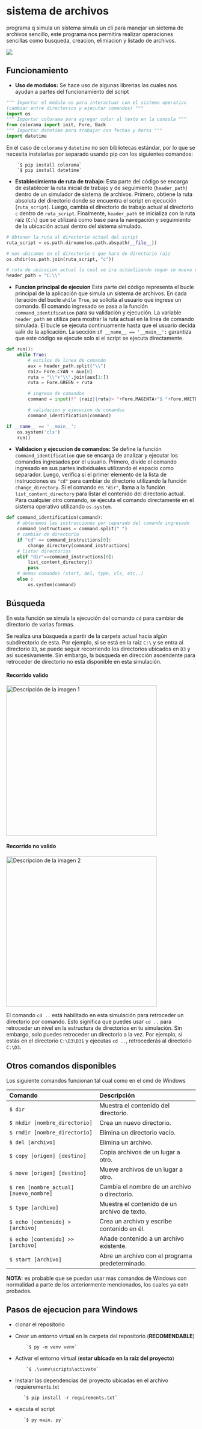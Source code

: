 # sistema de archivos 
programa q simula un sistema simula un cli para manejar un sietema de archivos sencillo, este programa nos permitira realizar operaciones sencillas como busqueda, creacion, elimiacion y listado de archivos.

![](/images/example.jpeg)

##  Funcionamiento 
- **Uso de modulos:** Se hace uso de algunas librerias las cuales nos ayudan a partes del funcionamiento del script
```python
""" Importar el módulo os para interactuar con el sistema operativo 
(cambiar entre directorios y ejecutar comandos) """
import os  
""" Importar colorama para agregar color al texto en la consola """
from colorama import init, Fore, Back  
""" Importar datetime para trabajar con fechas y horas """
import datetime  
```
En el caso de `colorama` y `datetime` no son bibliotecas estándar, por lo que se necesita instalarlas por separado usando pip con los siguientes comandos:

        `$ pip install colorama`
        `$ pip install datetime`
            

- **Establecimiento de ruta de trabajo:** Esta parte del código se encarga de establecer la ruta inicial de trabajo y de seguimiento (`header_path`) dentro de un simulador de sistema de archivos. Primero, obtiene la ruta absoluta del directorio donde se encuentra el script en ejecución (`ruta_script`). Luego, cambia el directorio de trabajo actual al directorio `c` dentro de `ruta_script`. Finalmente, `header_path` se inicializa con la ruta raíz (`C:\`) que se utilizará como base para la navegación y seguimiento de la ubicación actual dentro del sistema simulado.
```python
# Obtener la ruta al directorio actual del script
ruta_script = os.path.dirname(os.path.abspath(__file__))

# nos ubicamos en el directorio c que hara de directorio raiz 
os.chdir(os.path.join(ruta_script, "c"))

# ruta de ubicacion actual la cual se ira actualizando segun se mueva entre directorios 
header_path = "C:\\"
```
- **Funcion principal de ejecuion** Esta parte del código representa el bucle principal de la aplicación que simula un sistema de archivos. En cada iteración del bucle `while True`, se solicita al usuario que ingrese un comando. El comando ingresado se pasa a la función `command_identification` para su validación y ejecución. La variable `header_path` se utiliza para mostrar la ruta actual en la línea de comando simulada. El bucle se ejecuta continuamente hasta que el usuario decida salir de la aplicación. La sección `if __name__ == '__main__':` garantiza que este código se ejecute solo si el script se ejecuta directamente.
```python
def run():
    while True:
        # estilos de linea de comando 
        aux = header_path.split("\\")
        raiz= Fore.CYAN + aux[0]
        ruta = "\\"+"\\".join(aux[1:]) 
        ruta = Fore.GREEN + ruta

        # ingreso de comandos 
        command = input(f" {raiz}{ruta}> "+Fore.MAGENTA+"$ "+Fore.WHITE)

        # validacion y ejecucion de comandos 
        command_identification(command)

if __name__ == '__main__':
    os.system('cls')
    run()
```
- **Validacion y ejecucion de comandos:** Se define la función `command_identification` que se encarga de analizar y ejecutar los comandos ingresados por el usuario. Primero, divide el comando ingresado en sus partes individuales utilizando el espacio como separador. Luego, verifica si el primer elemento de la lista de instrucciones es `"cd"` para cambiar de directorio utilizando la función `change_directory`. Si el comando es `"dir"`, llama a la función `list_content_directory` para listar el contenido del directorio actual. Para cualquier otro comando, se ejecuta el comando directamente en el sistema operativo utilizando `os.system`.
```python
def command_identification(command):
    # obtenemos las instrucciones por ceparado del comando ingresado
    command_instructions = command.split(" ")
    # cambiar de directorio
    if "cd" == command_instructions[0]:
        change_directory(command_instructions)
    # listar directorios 
    elif "dir"==command_instructions[0]:
        list_content_directory()
        pass
    # demas comandos (start, del, type, cls, etc..)
    else :
        os.system(command)
```

## Búsqueda
En esta función se simula la ejecución del comando `cd` para cambiar de directorio de varias formas.

Se realiza una búsqueda a partir de la carpeta actual hacia algún subdirectorio de esta. Por ejemplo, si se está en la raíz `C:\` y se entra al directorio `D3`, se puede seguir recorriendo los directorios ubicados en `D3` y así sucesivamente. Sin embargo, la búsqueda en dirección ascendente para retroceder de directorio no está disponible en esta simulación.
<div>
    <h4>Recorrido valido</h4>
    <img src="/images/recorrido_disponible.jpeg" alt="Descripción de la imagen 1" style="width: 400px;">  
</div>
<div>
    <h4>Recorrido no valido</h4>    
    <img src="/images/recorrido_no_disponible.jpeg" alt="Descripción de la imagen 2" style="width: 400px;">
</div>

El comando `cd ..` está habilitado en esta simulación para retroceder un directorio por comando. Esto significa que puedes usar `cd ..` para retroceder un nivel en la estructura de directorios en tu simulación. Sin embargo, solo puedes retroceder un directorio a la vez. Por ejemplo, si estás en el directorio `C:\D3\D31`  y ejecutas `cd ..`, retrocederás al directorio `C:\D3`.

## Otros comandos disponibles 
Los siguiente comandos funcionan tal cual como en el cmd de Windows 

| Comando                | Descripción                                |
| :--------------------- | :----------------------------------------- |
| `$ dir`                | Muestra el contenido del directorio.       |
| `$ mkdir [nombre_directorio]` | Crea un nuevo directorio.            |
| `$ rmdir [nombre_directorio]` | Elimina un directorio vacío.         |
| `$ del [archivo]`      | Elimina un archivo.                        |
| `$ copy [origen] [destino]` | Copia archivos de un lugar a otro.   |
| `$ move [origen] [destino]` | Mueve archivos de un lugar a otro.   |
| `$ ren [nombre_actual] [nuevo_nombre]` | Cambia el nombre de un archivo o directorio. |
| `$ type [archivo]`     | Muestra el contenido de un archivo de texto. |
| `$ echo [contenido] > [archivo]` | Crea un archivo y escribe contenido en él.       |
| `$ echo [contenido] >> [archivo]` | Añade contenido a un archivo existente.          |
| `$ start [archivo]` | Abre un archivo con el programa predeterminado.       |

**NOTA:** es probable que se puedan usar mas comandos de Windows con normalidad 
a parte de los anteriormente mencionados, los cuales ya eatn probados.

## Pasos de ejecucion para Windows 

- clonar el repositorio
- Crear un entorno virtual en la carpeta del repositorio (**RECOMENDABLE**) 
 
          `$ py -m venv venv`

- Activar el entorno virtual (**estar ubicado en la raiz del proyecto**) 

          `$ .\venv\scripts\activate`

- Instalar las dependencias del proyecto ubicadas en el archivo requierements.txt

         `$ pip install -r requirements.txt`

- ejecuta el script 

         `$ py main. py`
